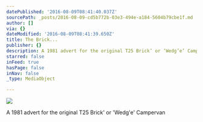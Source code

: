 ```yaml
---
datePublished: '2016-08-09T08:41:40.037Z'
sourcePath: _posts/2016-08-09-cd5b772b-03e3-494e-a184-5604b79cbe1f.md
author: []
via: {}
dateModified: '2016-08-09T08:41:39.650Z'
title: The Brick...
publisher: {}
description: A 1981 advert for the original T25 Brick’ or ‘Wedg’e’ Campervan
starred: false
inFeed: true
hasPage: false
inNav: false
_type: MediaObject

---
```

![](https://the-grid-user-content.s3-us-west-2.amazonaws.com/ccc356c1-e800-4b2c-a723-cad765a636e8.jpg)

A 1981 advert for the original T25 Brick' or 'Wedg'e' Campervan